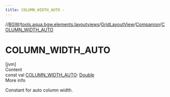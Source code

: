 ```yaml
---
title: COLUMN_WIDTH_AUTO -
---
```

//[BGW](../../../../index.md)/[tools.aqua.bgw.elements.layoutviews](../../index.md)/[GridLayoutView](../index.md)/[Companion](index.md)/[COLUMN_WIDTH_AUTO](-c-o-l-u-m-n_-w-i-d-t-h_-a-u-t-o.md)



# COLUMN_WIDTH_AUTO  
[jvm]  
Content  
const val [COLUMN_WIDTH_AUTO](-c-o-l-u-m-n_-w-i-d-t-h_-a-u-t-o.md): [Double](https://kotlinlang.org/api/latest/jvm/stdlib/kotlin/-double/index.html)  
More info  


Constant for auto column width.

  



